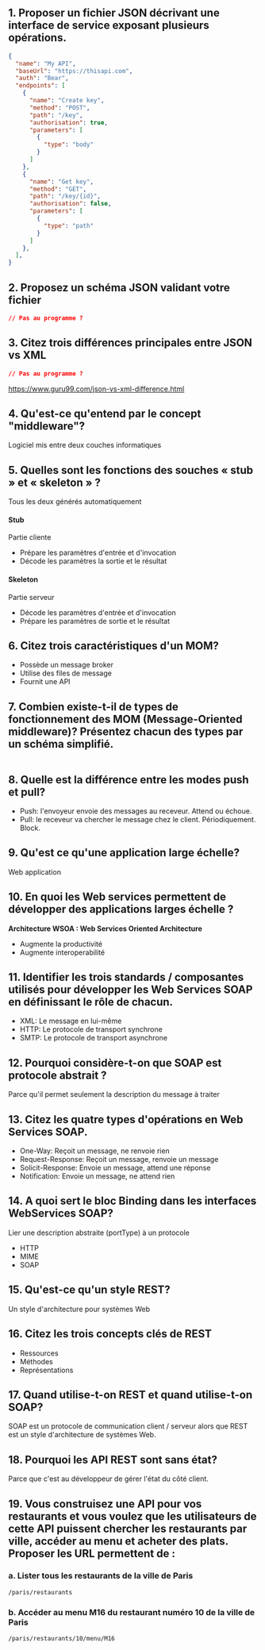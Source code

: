 ## 1. Proposer un fichier JSON décrivant une interface de service exposant plusieurs opérations. 
```json
{
  "name": "My API",
  "baseUrl": "https://thisapi.com",
  "auth": "Bear",
  "endpoints": [
    {
      "name": "Create key",
      "method": "POST",
      "path": "/key",
      "authorisation": true,
      "parameters": [
        {
          "type": "body"
        }
      ]
    },
    {
      "name": "Get key",
      "method": "GET",
      "path": "/key/{id}",
      "authorisation": false,
      "parameters": [
        {
          "type": "path"
        }
      ]
    },
  ],
}
```
## 2. Proposez un schéma JSON validant votre fichier
```json
// Pas au programme ?
```
## 3. Citez trois différences principales entre JSON vs XML
```json
// Pas au programme ?
```
https://www.guru99.com/json-vs-xml-difference.html
## 4. Qu'est-ce qu'entend par le concept "middleware"?
Logiciel mis entre deux couches informatiques
## 5. Quelles sont les fonctions des souches « stub » et « skeleton » ?
Tous les deux générés automatiquement
#### Stub
Partie cliente
- Prépare les paramètres d'entrée et d'invocation
- Décode les paramètres la sortie et le résultat
#### Skeleton
Partie serveur
- Décode les paramètres d'entrée et d'invocation
- Prépare les paramètres de sortie et le résultat
## 6. Citez trois caractéristiques d'un MOM?
- Possède un message broker
- Utilise des files de message
- Fournit une API
## 7. Combien existe-t-il de types de fonctionnement des MOM (Message-Oriented middleware)? Présentez chacun des types par un schéma simplifié. 
```

```
## 8. Quelle est la différence entre les modes push et pull?
- Push: l'envoyeur envoie des messages au receveur. Attend ou échoue.
- Pull: le receveur va chercher le message chez le client. Périodiquement. Block.
## 9. Qu'est ce qu'une application large échelle?
Web application
## 10. En quoi les Web services permettent de développer des applications larges échelle ?
**Architecture WSOA : Web Services Oriented Architecture**
- Augmente la productivité 
- Augmente interoperabilité
## 11. Identifier les trois standards / composantes utilisés pour développer les Web Services SOAP en définissant le rôle de chacun. 
- XML: Le message en lui-même
- HTTP: Le protocole de transport synchrone
- SMTP: Le protocole de transport asynchrone
## 12. Pourquoi considère-t-on que SOAP est protocole abstrait ?
Parce qu'il permet seulement la description du message à traiter
## 13. Citez les quatre types d'opérations en Web Services SOAP. 
- One-Way: Reçoit un message, ne renvoie rien
- Request-Response: Reçoit un message, renvoie un message
- Solicit-Response: Envoie un message, attend une réponse
- Notification: Envoie un message, ne attend rien
## 14. A quoi sert le bloc Binding dans les interfaces WebServices SOAP?
Lier une description abstraite (portType) à un protocole
- HTTP
- MIME
- SOAP
## 15. Qu'est-ce qu'un style REST?
Un style d'architecture pour systèmes Web
## 16. Citez les trois concepts clés de REST
- Ressources 
- Méthodes
- Représentations
## 17. Quand utilise-t-on REST et quand utilise-t-on SOAP?
SOAP est un protocole de communication client / serveur alors que REST est un style d'architecture de systèmes Web.
## 18. Pourquoi les API REST sont sans état?
Parce que c'est au développeur de gérer l'état du côté client.
## 19. Vous construisez une API pour vos restaurants et vous voulez que les utilisateurs de cette API puissent chercher les restaurants par ville, accéder au menu et acheter des plats. Proposer les URL permettent de :
### a. Lister tous les restaurants de la ville de Paris
```
/paris/restaurants
```
### b. Accéder au menu M16 du restaurant numéro 10 de la ville de Paris
```
/paris/restaurants/10/menu/M16
```
